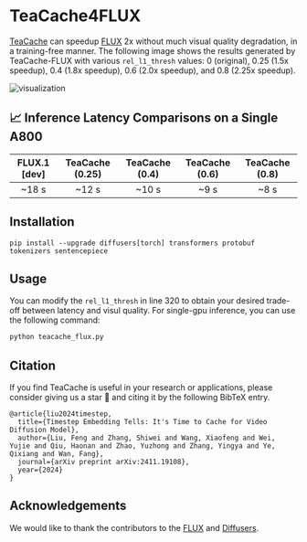 <!-- ## **TeaCache4FLUX** -->
# TeaCache4FLUX

[TeaCache](https://github.com/LiewFeng/TeaCache) can speedup [FLUX](https://github.com/black-forest-labs/flux) 2x without much visual quality degradation, in a training-free manner.  The following image shows the results generated by TeaCache-FLUX with various `rel_l1_thresh` values: 0 (original), 0.25 (1.5x speedup), 0.4 (1.8x speedup), 0.6 (2.0x speedup), and 0.8 (2.25x speedup).

![visualization](../docs/static/TeaCache4FLUX.png)

## 📈 Inference Latency Comparisons on a Single A800


|      FLUX.1 [dev]       |        TeaCache (0.25)       |    TeaCache (0.4)    |     TeaCache (0.6)    |     TeaCache (0.8)    |
|:-----------------------:|:----------------------------:|:--------------------:|:---------------------:|:---------------------:|
|         ~18 s           |        ~12 s                 |     ~10 s            |       ~9 s             |       ~8 s             |

## Installation

```shell
pip install --upgrade diffusers[torch] transformers protobuf tokenizers sentencepiece
```

## Usage

You can modify the `rel_l1_thresh` in line 320 to obtain your desired trade-off between latency and visul quality. For single-gpu inference, you can use the following command:

```bash
python teacache_flux.py
```

## Citation
If you find TeaCache is useful in your research or applications, please consider giving us a star 🌟 and citing it by the following BibTeX entry.

```
@article{liu2024timestep,
  title={Timestep Embedding Tells: It's Time to Cache for Video Diffusion Model},
  author={Liu, Feng and Zhang, Shiwei and Wang, Xiaofeng and Wei, Yujie and Qiu, Haonan and Zhao, Yuzhong and Zhang, Yingya and Ye, Qixiang and Wan, Fang},
  journal={arXiv preprint arXiv:2411.19108},
  year={2024}
}
```

## Acknowledgements

We would like to thank the contributors to the [FLUX](https://github.com/black-forest-labs/flux) and [Diffusers](https://github.com/huggingface/diffusers).